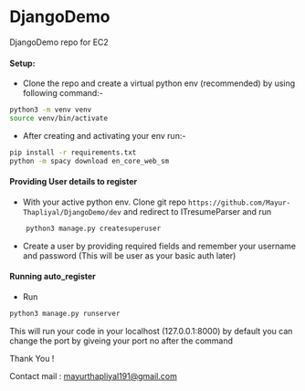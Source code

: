 # DjangoDemo
DjangoDemo repo for EC2 

#### Setup:
- Clone the repo and create a virtual python env  (recommended) by using following command:-

``` bash
python3 -m venv venv
source venv/bin/activate
```

- After creating and activating your env run:-
```bash
pip install -r requirements.txt 
python -m spacy download en_core_web_sm
```
#### Providing User details to register
- With your active python env. Clone git repo ```https://github.com/Mayur-Thapliyal/DjangoDemo/dev``` and redirect to ITresumeParser and run
```python
    python3 manage.py createsuperuser
```

- Create a user by providing required fields and remember your username and password (This will be user as your basic auth later)

#### Running auto_register
- Run
```python
python3 manage.py runserver
```
This will run your code in your localhost (127.0.0.1:8000) by default you can change the port by giveing your port no after the command 


Thank You !

Contact mail : mayurthapliyal191@gmail.com